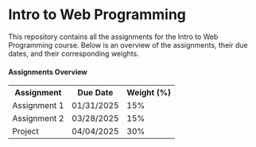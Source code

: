 # Intro to Web Programming

This repository contains all the assignments for the Intro to Web Programming course. Below is an overview of the assignments, their due dates, and their corresponding weights.

#### Assignments Overview
<table>
  <tr>
    <th><b>Assignment</b></th>
    <th><b>Due Date</b></th>
    <th><b>Weight (%)</b></th>
  </tr>
  <tr>
    <td>Assignment 1</td>
    <td>01/31/2025</td>
    <td>15%</td>
  </tr>
  <tr>
    <td>Assignment 2</td>
    <td>03/28/2025</td>
    <td>15%</td>
  </tr>
  <tr>
    <td>Project</td>
    <td>04/04/2025</td>
    <td>30%</td>
  </tr>
</table>
